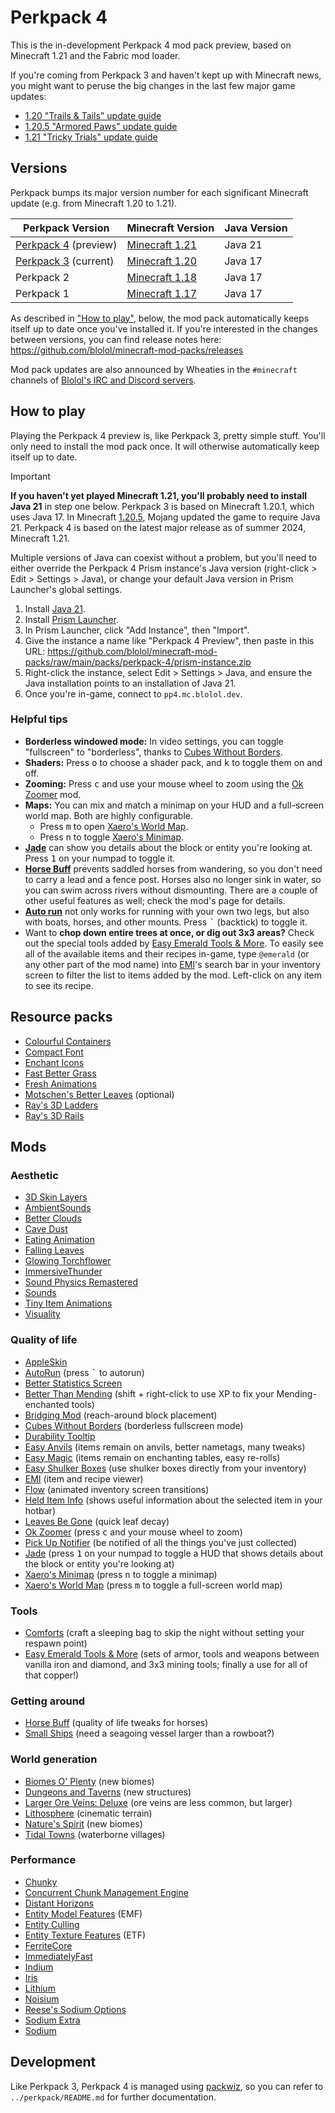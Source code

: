 # Perkpack 4

This is the in-development Perkpack 4 mod pack preview, based on Minecraft 1.21 and the Fabric mod loader.

If you're coming from Perkpack 3 and haven't kept up with Minecraft news, you might want to peruse the big changes in the last few major game updates:

* [1.20 "Trails & Tails" update guide](https://minecraft.wiki/w/Java_Edition_guides/Trails_%26_Tales)
* [1.20.5 "Armored Paws" update guide](https://minecraft.wiki/w/Java_Edition_guides/Armored_Paws)
* [1.21 "Tricky Trials" update guide](https://minecraft.wiki/w/Java_Edition_guides/Tricky_Trials)

## Versions

Perkpack bumps its major version number for each significant Minecraft update (e.g. from Minecraft 1.20 to 1.21).

| Perkpack Version     | Minecraft Version | Java Version |
|----------------------|-------------------|--------------|
| [Perkpack 4](https://github.com/blolol/minecraft-mod-packs/tree/main/packs/perkpack-4#readme) (preview) | [Minecraft 1.21](https://minecraft.wiki/w/Java_Edition_1.21) | Java 21 |
| [Perkpack 3](https://github.com/blolol/minecraft-mod-packs/tree/main/packs/perkpack#readme) (current) | [Minecraft 1.20](https://minecraft.wiki/w/Java_Edition_1.20) | Java 17 |
| Perkpack 2           | [Minecraft 1.18](https://minecraft.wiki/w/Java_Edition_1.18)    | Java 17      |
| Perkpack 1           | [Minecraft 1.17](https://minecraft.wiki/w/Java_Edition_1.17)    | Java 17      |

As described in ["How to play"](#how-to-play), below, the mod pack automatically keeps itself up to date once you've installed it. If you're interested in the changes between versions, you can find release notes here: https://github.com/blolol/minecraft-mod-packs/releases

Mod pack updates are also announced by Wheaties in the `#minecraft` channels of [Blolol's IRC and Discord servers](https://blolol.com/chat).

## How to play

Playing the Perkpack 4 preview is, like Perkpack 3, pretty simple stuff. You'll only need to install the mod pack once. It will otherwise automatically keep itself up to date.

> [!IMPORTANT]
> **If you haven't yet played Minecraft 1.21, you'll probably need to install Java 21** in step one below. Perkpack 3 is based on Minecraft 1.20.1, which uses Java 17. In Minecraft [1.20.5](https://minecraft.wiki/w/Java_Edition_1.20.5), Mojang updated the game to require Java 21. Perkpack 4 is based on the latest major release as of summer 2024, Minecraft 1.21.
>
> Multiple versions of Java can coexist without a problem, but you'll need to either override the Perkpack 4 Prism instance's Java version (right-click > Edit > Settings > Java), or change your default Java version in Prism Launcher's global settings.

1. Install [Java 21](https://prismlauncher.org/wiki/getting-started/installing-java/).
1. Install [Prism Launcher](https://prismlauncher.org).
1. In Prism Launcher, click "Add Instance", then "Import".
1. Give the instance a name like "Perkpack 4 Preview", then paste in this URL: https://github.com/blolol/minecraft-mod-packs/raw/main/packs/perkpack-4/prism-instance.zip
1. Right-click the instance, select Edit > Settings > Java, and ensure the Java installation points to an installation of Java 21.
1. Once you're in-game, connect to `pp4.mc.blolol.dev`.

### Helpful tips

* **Borderless windowed mode:** In video settings, you can toggle "fullscreen" to "borderless", thanks to [Cubes Without Borders](https://modrinth.com/mod/cubes-without-borders).
* **Shaders:** Press <kbd>o</kbd> to choose a shader pack, and <kbd>k</kbd> to toggle them on and off.
* **Zooming:** Press <kbd>c</kbd> and use your mouse wheel to zoom using the [Ok Zoomer](https://modrinth.com/mod/ok-zoomer) mod.
* **Maps:** You can mix and match a minimap on your HUD and a full-screen world map. Both are highly configurable.
  * Press <kbd>m</kbd> to open [Xaero's World Map](https://modrinth.com/mod/xaeros-world-map).
  * Press <kbd>n</kbd> to toggle [Xaero's Minimap](https://modrinth.com/mod/xaeros-minimap).
* **[Jade](https://modrinth.com/mod/jade)** can show you details about the block or entity you're looking at. Press <kbd>1</kbd> on your numpad to toggle it.
* **[Horse Buff](https://modrinth.com/mod/horsebuff)** prevents saddled horses from wandering, so you don't need to carry a lead and a fence post. Horses also no longer sink in water, so you can swim across rivers without dismounting. There are a couple of other useful features as well; check the mod's page for details.
* **[Auto run](https://modrinth.com/mod/autorun)** not only works for running with your own two legs, but also with boats, horses, and other mounts. Press <kbd>`</kbd> (backtick) to toggle it.
* Want to **chop down entire trees at once, or dig out 3x3 areas?** Check out the special tools added by [Easy Emerald Tools & More](https://www.curseforge.com/minecraft/mc-mods/simple-emerald-tools-fabric). To easily see all of the available items and their recipes in-game, type `@emerald` (or any other part of the mod name) into [EMI](https://modrinth.com/mod/emi)'s search bar in your inventory screen to filter the list to items added by the mod. Left-click on any item to see its recipe.

## Resource packs

* [Colourful Containers](https://www.curseforge.com/minecraft/texture-packs/colourful-containers-gui)
* [Compact Font](https://modrinth.com/resourcepack/compact-font)
* [Enchant Icons](https://modrinth.com/resourcepack/enchant-icons-countxd)
* [Fast Better Grass](https://modrinth.com/resourcepack/fast-better-grass)
* [Fresh Animations](https://modrinth.com/resourcepack/fresh-animations)
* [Motschen's Better Leaves](https://modrinth.com/resourcepack/better-leaves) (optional)
* [Ray's 3D Ladders](https://modrinth.com/resourcepack/rays-3d-ladders)
* [Ray's 3D Rails](https://modrinth.com/resourcepack/rays-3d-rails)

## Mods

### Aesthetic

* [3D Skin Layers](https://modrinth.com/mod/zV5r3pPn)
* [AmbientSounds](https://modrinth.com/mod/ambientsounds)
* [Better Clouds](https://modrinth.com/mod/better-clouds)
* [Cave Dust](https://modrinth.com/mod/jawg7zT1)
* [Eating Animation](https://modrinth.com/mod/rUgZvGzi)
* [Falling Leaves](https://modrinth.com/mod/WhbRG4iK)
* [Glowing Torchflower](https://modrinth.com/mod/glowing-torchflower)
* [ImmersiveThunder](https://modrinth.com/mod/immersivethunder)
* [Sound Physics Remastered](https://modrinth.com/mod/qyVF9oeo)
* [Sounds](https://modrinth.com/mod/sound)
* [Tiny Item Animations](https://modrinth.com/mod/tiny-item-animations)
* [Visuality](https://modrinth.com/mod/rI0hvYcd)

### Quality of life

* [AppleSkin](https://modrinth.com/mod/EsAfCjCV)
* [AutoRun](https://modrinth.com/mod/autorun) (press <kbd>`</kbd> to autorun)
* [Better Statistics Screen](https://modrinth.com/mod/better-stats)
* [Better Than Mending](https://modrinth.com/mod/better-than-mending) (shift + right-click to use XP to fix your Mending-enchanted tools)
* [Bridging Mod](https://modrinth.com/mod/bridging-mod) (reach-around block placement)
* [Cubes Without Borders](https://modrinth.com/mod/cubes-without-borders) (borderless fullscreen mode)
* [Durability Tooltip](https://modrinth.com/mod/durability-tooltip)
* [Easy Anvils](https://modrinth.com/mod/OZBR5JT5) (items remain on anvils, better nametags, many tweaks)
* [Easy Magic](https://modrinth.com/mod/9hx3AbJM) (items remain on enchanting tables, easy re-rolls)
* [Easy Shulker Boxes](https://modrinth.com/mod/easy-shulker-boxes) (use shulker boxes directly from your inventory)
* [EMI](https://modrinth.com/mod/emi) (item and recipe viewer)
* [Flow](https://modrinth.com/mod/flow) (animated inventory screen transitions)
* [Held Item Info](https://modrinth.com/mod/held-item-info) (shows useful information about the selected item in your hotbar)
* [Leaves Be Gone](https://modrinth.com/mod/AVq17PqV) (quick leaf decay)
* [Ok Zoomer](https://modrinth.com/mod/ok-zoomer) (press <kbd>c</kbd> and your mouse wheel to zoom)
* [Pick Up Notifier](https://modrinth.com/mod/pick-up-notifier) (be notified of all the things you've just collected)
* [Jade](https://modrinth.com/mod/jade) (press <kbd>1</kbd> on your numpad to toggle a HUD that shows details about the block or entity you're looking at)
* [Xaero's Minimap](https://modrinth.com/mod/xaeros-minimap) (press <kbd>n</kbd> to toggle a minimap)
* [Xaero's World Map](https://modrinth.com/mod/xaeros-world-map) (press <kbd>m</kbd> to toggle a full-screen world map)

### Tools

* [Comforts](https://modrinth.com/mod/comforts) (craft a sleeping bag to skip the night without setting your respawn point)
* [Easy Emerald Tools & More](https://www.curseforge.com/minecraft/mc-mods/simple-emerald-tools-fabric) (sets of armor, tools and weapons between vanilla iron and diamond, and 3x3 mining tools; finally a use for all of that copper!)

### Getting around

* [Horse Buff](https://modrinth.com/mod/horsebuff) (quality of life tweaks for horses)
* [Small Ships](https://modrinth.com/mod/small-ships) (need a seagoing vessel larger than a rowboat?)

### World generation

* [Biomes O' Plenty](https://modrinth.com/mod/biomes-o-plenty) (new biomes)
* [Dungeons and Taverns](https://modrinth.com/datapack/dungeons-and-taverns) (new structures)
* [Larger Ore Veins: Deluxe](https://modrinth.com/datapack/larger-ore-veins-deluxe) (ore veins are less common, but larger)
* [Lithosphere](https://modrinth.com/datapack/lithosphere) (cinematic terrain)
* [Nature's Spirit](https://modrinth.com/mod/natures-spirit) (new biomes)
* [Tidal Towns](https://modrinth.com/datapack/tidal-towns) (waterborne villages)

### Performance

* [Chunky](https://modrinth.com/plugin/chunky)
* [Concurrent Chunk Management Engine](https://modrinth.com/mod/c2me-fabric)
* [Distant Horizons](https://modrinth.com/mod/distanthorizons)
* [Entity Model Features](https://modrinth.com/mod/entity-model-features) (EMF)
* [Entity Culling](https://modrinth.com/mod/entityculling)
* [Entity Texture Features](https://modrinth.com/mod/entitytexturefeatures) (ETF)
* [FerriteCore](https://modrinth.com/mod/ferrite-core)
* [ImmediatelyFast](https://modrinth.com/mod/immediatelyfast)
* [Indium](https://modrinth.com/mod/indium)
* [Iris](https://modrinth.com/mod/iris)
* [Lithium](https://modrinth.com/mod/lithium)
* [Noisium](https://modrinth.com/mod/noisium)
* [Reese's Sodium Options](https://modrinth.com/mod/reeses-sodium-options)
* [Sodium Extra](https://modrinth.com/mod/sodium-extra)
* [Sodium](https://modrinth.com/mod/sodium)

## Development

Like Perkpack 3, Perkpack 4 is managed using [packwiz](https://github.com/packwiz/packwiz), so you can refer to `../perkpack/README.md` for further documentation.
